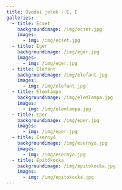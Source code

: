 ```yaml
---
title: Óvodai jelek - E, É
galleries:
  - title: Ecset
    backgroundimage: /img/ecset.jpg
    images: 
      - img: /img/ecset.jpg
  - title: Egér
    backgroundimage: /img/eger.jpg
    images: 
      - img: /img/eger.jpg
  - title: Elefánt
    backgroundimage: /img/elefant.jpg
    images: 
      - img: /img/elefant.jpg
  - title: Elemlámpa
    backgroundimage: /img/elemlampa.jpg
    images: 
      - img: /img/elemlampa.jpg
  - title: Eper
    backgroundimage: /img/eper.jpg
    images: 
      - img: /img/eper.jpg
  - title: Esernyő
    backgroundimage: /img/esernyo.jpg
    images: 
      - img: /img/esernyo.jpg
  - title: Építőkocka
    backgroundimage: /img/epitokocka.jpg
    images: 
      - img: /img/epitokocka.jpg
---
```


  